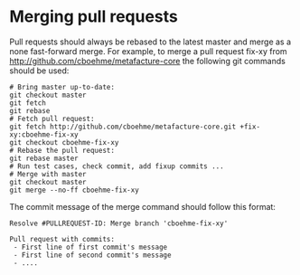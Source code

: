# Merging pull requests

Pull requests should always be rebased to the latest master and merge as a none fast-forward merge.
For example, to merge a pull request fix-xy from http://github.com/cboehme/metafacture-core the following git commands should be used:
```
# Bring master up-to-date:
git checkout master
git fetch
git rebase
# Fetch pull request:
git fetch http://github.com/cboehme/metafacture-core.git +fix-xy:cboehme-fix-xy
git checkout cboehme-fix-xy
# Rebase the pull request:
git rebase master
# Run test cases, check commit, add fixup commits ...
# Merge with master
git checkout master
git merge --no-ff cboehme-fix-xy
```
The commit message of the merge command should follow this format:
```
Resolve #PULLREQUEST-ID: Merge branch 'cboehme-fix-xy'

Pull request with commits:
 - First line of first commit's message
 - First line of second commit's message
 - ....
```